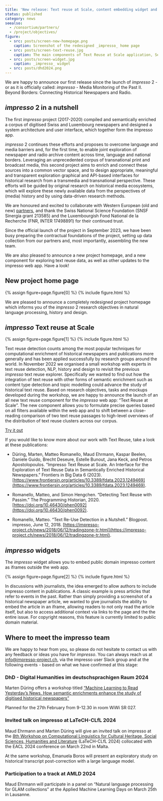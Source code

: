 ```yaml
---
title: 'New release: Text reuse at Scale, content embedding widget and new revived project home page'
status: published
category: news
seealso:
  - /consortium/partners/
  - /project/objectives/
figure:
  - src: posts/screen-new-homepage.png
    caption: Screenshot of the redesigned _impresso_ home page
  - src: posts/screen-text-reuse.jpg
    caption: The main components of Text Reuse at Scale application, Search and Filter Pane (left) and Overview, Statistics and Passages tabs (centre)
  - src: posts/screen-widget.jpg
    caption: _impresso_ widget
  - src: posts/dhd2024.png
---
```


We are happy to announce our first release since the launch of _impresso_ 2 - or as it is officially called: _impresso_ - Media Monitoring of the Past II. Beyond Borders: Connecting Historical Newspapers and Radio. 

<!-- more -->

## _impresso_ 2 in a nutshell 

The first _impresso_ project (2017-2020) compiled and semantically enriched a corpus of digitised Swiss and Luxembourg newspapers and designed a system architecture and user interface, which together form the impresso app.

_impresso_ 2 continues these efforts and proposes to overcome language and media barriers and, for the first time, to enable joint exploration of newspaper and radio archive content across time, language and national borders. Leveraging an unprecedented corpus of transnational print and broadcast media, this second project aims to enrich and connect these sources into a common vector space, and to design appropriate, meaningful and transparent exploration graphical and API-based interfaces for historical research from a transmedia and transnational perspective. These efforts will be guided by original research on historical media ecosystems, which will explore these newly available data from the perspectives of (media) history and by using data-driven research methods.

We are honoured and excited to collaborate with Western European (old and new) [partners](/consortium/partners/), and thank the Swiss National Science Foundation (SNSF Sinergia grant 213585) and the Luxembourgish Fond National de la Recherche (FNR, INTER 17498891) for their continued trust. 

Since the official launch of the project in September 2023, we have been busy preparing the contractual foundations of the project, setting up data collection from our partners and, most importantly, assembling the new team.

We are also pleased to announce a new project homepage,  and a new component for exploring text reuse data, as well as other updates to the impresso web app. Have a look!

## New project home page

{% assign figure=page.figure[0] %}
{% include figure.html %}

We are pleased to announce a completely redesigned project homepage which informs you of the _impresso_ 2 research objectives in natural language processing, history and design.

## _impresso_ Text reuse at Scale

{% assign figure=page.figure[1] %}
{% include figure.html %}

Text reuse detection counts among the most popular techniques for computational enrichment of historical newspapers and publications more generally and has been applied successfully by research groups around the world. In November 2022 we organised a small workshop with experts in text reuse detection, NLP, history and design to revisit the previous _impresso_ text reuse explorer. Specifically we wanted to find out how the integration of text reuse with other forms of semantic enrichment such as content type detection and topic modelling could advance the study of historical text reuse.
Based on research objectives, tasks and mockups developed during the workshop, we are happy to announce the launch of an all new text reuse component for the _impresso_ web app: “Text Reuse at Scale”.
The new component allows you to formulate precise queries based on all filters available within the web app and to shift between a close-reading comparison of two text reuse passages to high-level overviews of the distribution of text reuse clusters across our corpus.

[Try it out](https://impresso-project.ch/app/text-reuse/)

If you would like to know more about our work with Text Reuse, take a look at these publications:

- Düring, Marten, Matteo Romanello, Maud Ehrmann, Kaspar Beelen, Daniele Guido, Brecht Deseure, Estelle Bunout, Jana Keck, and Petros Apostolopoulos. “Impresso Text Reuse at Scale. An Interface for the Exploration of Text Reuse Data in Semantically Enriched Historical Newspapers.” Frontiers in Big Data 6 (2023). [https://www.frontiersin.org/articles/10.3389/fdata.2023.1249469](https://www.frontiersin.org/articles/10.3389/fdata.2023.1249469).

- Romanello, Matteo, and Simon Hengchen. “Detecting Text Reuse with Passim.” The Programming Historian, 2020. [https://doi.org/10.46430/phen0092](https://doi.org/10.46430/phen0092).

- Romanello, Matteo. “Text Re-Use Detection in a Nutshell.” Blogpost. impresso, June 12, 2018. [https://impresso-project.ch/news/2018/06/12/tradingzone-tr.html](https://impresso-project.ch/news/2018/06/12/tradingzone-tr.html).

## _impresso_ widgets

The _impresso_ widget allows you to embed public domain impresso content as iframes outside the web app.

{% assign figure=page.figure[2] %}
{% include figure.html %}

In discussions with journalists, the idea emerged to allow authors to include impresso content in publications. A classic example is press articles that refer to events in the past. Rather than simply providing a screenshot of a historical newspaper article, we wanted to give journalists the ability to embed the article in an iframe, allowing readers to not only read the article itself, but also to access additional  context via links to the page and the the entire issue. For copyright reasons, this feature is currently limited to public domain material.

## Where to meet the impresso team

We are happy to hear from you, so please do not hesitate to contact us with any feedback or ideas you have for _impresso_. You can always reach us at info@impresso-project.ch, via the impresso user Slack group and at the following events - based on what we have confirmed at this stage:

### DhD - Digital Humanities im deutschsprachigen Raum 2024 

Marten Düring offers a workshop titled [“Machine Learning to Read Yesterday’s News. How semantic enrichments enhance the study of digitised historical newspapers”](https://dhd2024.dig-hum.de/w18-machine-learning-to-read-yesterdays-news-how-semantic-enrichments-enhance-the-study-of-digitised-historical-newspapers/)

Planned for the 27th February from 9-12.30 in room WiWi SR 027.

### Invited talk on impresso at LaTeCH-CLfL 2024			

Maud Ehrmann and Marten Düring will give an invited talk on impresso at the [8th Workshop on Computational Linguistics for Cultural Heritage, Social Sciences, Humanities and Literature](https://sighum.wordpress.com/events/latech-clfl-2024/) (LaTeCH-CLfL 2024) collocated with the EACL 2024 conference on March 22nd in Malta.

At the same workshop, Emanuela Boros will present an exploratory study on historical transcript post-correction with a large language model. 

### Participation to a track at AMLD 2024

Maud Ehrmann will participate in a panel on “Natural language processing for GLAM collections" at the Applied Machine Learning Days on March 25th in Lausanne.

